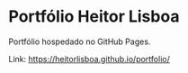 # Portfólio Heitor Lisboa
Portfólio hospedado no GitHub Pages.

Link: https://heitorlisboa.github.io/portfolio/

